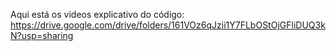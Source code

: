 Aqui está os videos explicativo do código:
https://drive.google.com/drive/folders/161VOz6qJzii1Y7FLbOStOjGFliDUQ3kN?usp=sharing
